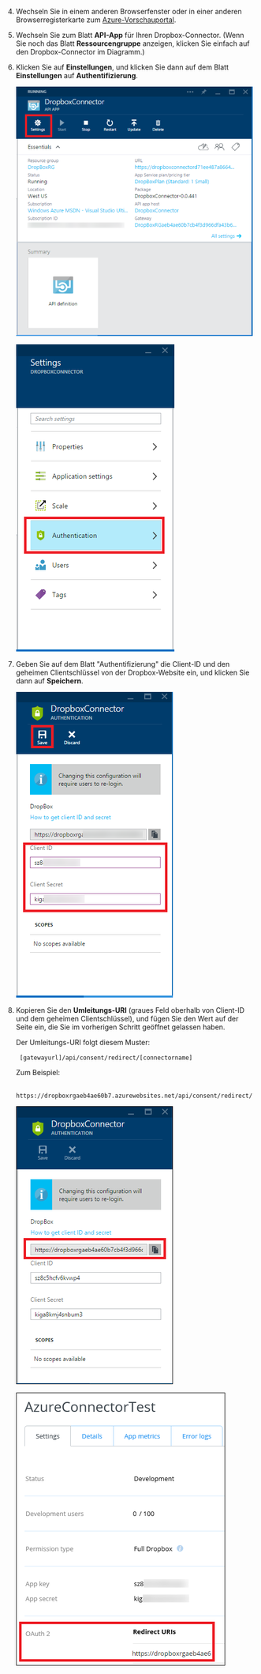 4. Wechseln Sie in einem anderen Browserfenster oder in einer anderen Browserregisterkarte zum [Azure-Vorschauportal](https://portal.azure.com).

3. Wechseln Sie zum Blatt **API-App** für Ihren Dropbox-Connector. (Wenn Sie noch das Blatt **Ressourcengruppe** anzeigen, klicken Sie einfach auf den Dropbox-Connector im Diagramm.)

4. Klicken Sie auf **Einstellungen**, und klicken Sie dann auf dem Blatt **Einstellungen** auf **Authentifizierung**.

	![Klicken Sie auf "Einstellungen"](./media/app-service-api-exchange-dropbox-settings/clicksettings.png)

	![Klicken Sie auf "Authentifizierung"](./media/app-service-api-exchange-dropbox-settings/clickauth.png)

5. Geben Sie auf dem Blatt "Authentifizierung" die Client-ID und den geheimen Clientschlüssel von der Dropbox-Website ein, und klicken Sie dann auf **Speichern**.

	![Geben Sie Einstellungen ein, und klicken Sie auf "Speichern"](./media/app-service-api-exchange-dropbox-settings/authblade.png)

3. Kopieren Sie den **Umleitungs-URI** (graues Feld oberhalb von Client-ID und dem geheimen Clientschlüssel), und fügen Sie den Wert auf der Seite ein, die Sie im vorherigen Schritt geöffnet gelassen haben.

	Der Umleitungs-URI folgt diesem Muster:

		[gatewayurl]/api/consent/redirect/[connectorname]

	Zum Beispiel:

		https://dropboxrgaeb4ae60b7.azurewebsites.net/api/consent/redirect/DropboxConnector

	![Abrufen des Umleitungs-URI](./media/app-service-api-exchange-dropbox-settings/redirecturi.png)

	![Erstellen einer Dropbox-App](./media/app-service-api-exchange-dropbox-settings/dbappsettings2.png)

<!---HONumber=July15_HO4-->